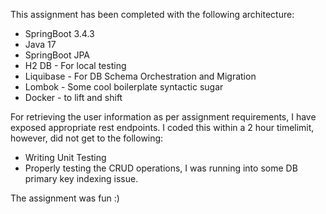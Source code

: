 This assignment has been completed with the following architecture:
- SpringBoot 3.4.3
- Java 17
- SpringBoot JPA
- H2 DB - For local testing
- Liquibase - For DB Schema Orchestration and Migration
- Lombok - Some cool boilerplate syntactic sugar
- Docker - to lift and shift

For retrieving the user information as per assignment requirements, I have exposed appropriate rest endpoints. I coded this within a 2 hour timelimit, however, did not get to the following:
- Writing Unit Testing
- Properly testing the CRUD operations, I was running into some DB primary key indexing issue.

The assignment was fun :)
